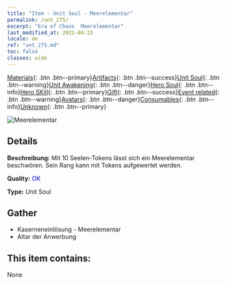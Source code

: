 ```yaml
---
title: "Item - Unit Soul - Meerelementar"
permalink: /unt_275/
excerpt: "Era of Chaos  Meerelementar"
last_modified_at: 2021-04-23
locale: de
ref: "unt_275.md"
toc: false
classes: wide
---
```

 [Materials](/ItemsDE/){: .btn .btn--primary}[Artifacts](/ItemsDE/Artifacts/){: .btn .btn--success}[Unit Soul](/ItemsDE/UnitSoul/){: .btn .btn--warning}[Unit Awakening](/ItemsDE/UnitAwakening/){: .btn .btn--danger}[Hero Soul](/ItemsDE/HeroSoul/){: .btn .btn--info}[Hero SKill](/ItemsDE/HeroSkill/){: .btn .btn--primary}[Gift](/ItemsDE/Gift/){: .btn .btn--success}[Event related](/ItemsDE/Events/){: .btn .btn--warning}[Avatars](/ItemsDE/Avatars/){: .btn .btn--danger}[Consumables](/ItemsDE/Consumables/){: .btn .btn--info}[Unknown](/ItemsDE/Unknown/){: .btn .btn--primary}

 ![Meerelementar](/images/u/ti_haiyuansu.jpg)

## Details
 **Beschreibung:** Mit 10 Seelen-Tokens lässt sich ein Meerelementar beschwören. Sein Rang kann mit Tokens aufgewertet werden.

 **Quality:** <span style="color: #0000CD">OK</span>

 **Type:** Unit Soul

## Gather

*    Kaserneneinlösung - Meerelementar 
*    Altar der Anwerbung 

## This item contains:

  None

